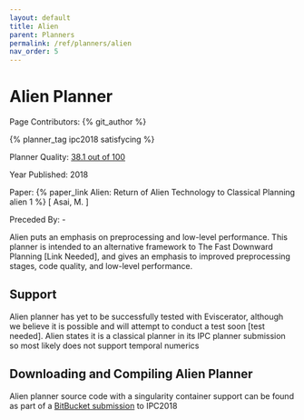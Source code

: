 ```yaml
---
layout: default
title: Alien
parent: Planners
permalink: /ref/planners/alien
nav_order: 5
---
```

# Alien Planner

Page Contributors: {% git_author %}

{% planner_tag ipc2018 satisfycing %}

Planner Quality: [38.1 out of 100](/ref/planners/rating)

Year Published: 2018

Paper: {% paper_link Alien: Return of Alien Technology to Classical Planning alien 1 %} [ Asai, M. ]

Preceded By: -

Alien puts an emphasis on preprocessing and low-level performance. This planner is intended to an alternative framework to The Fast Downward Planning [Link Needed], and gives an emphasis to improved preprocessing stages, code quality, and low-level performance. 

## Support

Alien planner has yet to be successfully tested with Eviscerator, although we believe it is possible and will attempt to conduct a test soon [test needed]. Alien states it is a classical planner in its IPC planner submission so most likely does not support temporal numerics


## Downloading and Compiling Alien Planner

Alien planner source code with a singularity container support can be found as part of a [BitBucket submission](https://bitbucket.org/ipc2018-classical/team33/src/ipc-2018-seq-sat/) to IPC2018